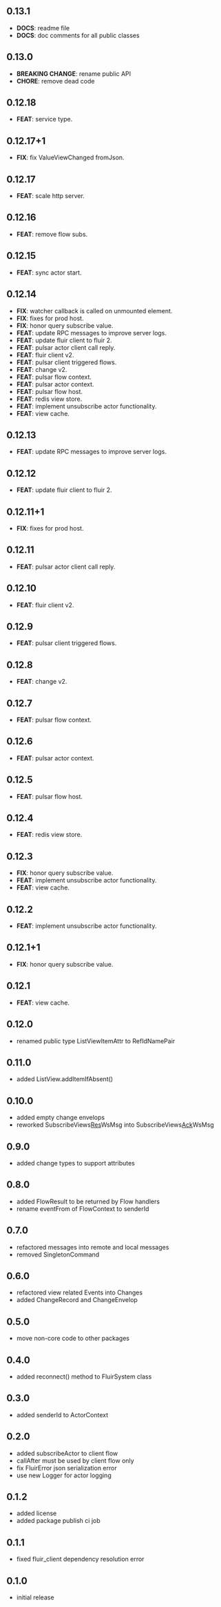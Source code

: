 ## 0.13.1

 - **DOCS**: readme file
 - **DOCS**: doc comments for all public classes

## 0.13.0

 - **BREAKING CHANGE**: rename public API
 - **CHORE**: remove dead code

## 0.12.18

 - **FEAT**: service type.

## 0.12.17+1

 - **FIX**: fix ValueViewChanged fromJson.

## 0.12.17

 - **FEAT**: scale http server.

## 0.12.16

 - **FEAT**: remove flow subs.

## 0.12.15

 - **FEAT**: sync actor start.

## 0.12.14

 - **FIX**: watcher callback is called on unmounted element.
 - **FIX**: fixes for prod host.
 - **FIX**: honor query subscribe value.
 - **FEAT**: update RPC messages to improve server logs.
 - **FEAT**: update fluir client to fluir 2.
 - **FEAT**: pulsar actor client call reply.
 - **FEAT**: fluir client v2.
 - **FEAT**: pulsar client triggered flows.
 - **FEAT**: change v2.
 - **FEAT**: pulsar flow context.
 - **FEAT**: pulsar actor context.
 - **FEAT**: pulsar flow host.
 - **FEAT**: redis view store.
 - **FEAT**: implement unsubscribe actor functionality.
 - **FEAT**: view cache.

## 0.12.13

 - **FEAT**: update RPC messages to improve server logs.

## 0.12.12

 - **FEAT**: update fluir client to fluir 2.

## 0.12.11+1

 - **FIX**: fixes for prod host.

## 0.12.11

 - **FEAT**: pulsar actor client call reply.

## 0.12.10

 - **FEAT**: fluir client v2.

## 0.12.9

 - **FEAT**: pulsar client triggered flows.

## 0.12.8

 - **FEAT**: change v2.

## 0.12.7

 - **FEAT**: pulsar flow context.

## 0.12.6

 - **FEAT**: pulsar actor context.

## 0.12.5

 - **FEAT**: pulsar flow host.

## 0.12.4

 - **FEAT**: redis view store.

## 0.12.3

 - **FIX**: honor query subscribe value.
 - **FEAT**: implement unsubscribe actor functionality.
 - **FEAT**: view cache.

## 0.12.2

 - **FEAT**: implement unsubscribe actor functionality.

## 0.12.1+1

 - **FIX**: honor query subscribe value.

## 0.12.1

 - **FEAT**: view cache.

## 0.12.0

- renamed public type ListViewItemAttr to RefIdNamePair

## 0.11.0

- added ListView.addItemIfAbsent()

## 0.10.0

- added empty change envelops
- reworked SubscribeViews<u>Res</u>WsMsg into SubscribeViews<u>Ack</u>WsMsg

## 0.9.0

- added change types to support attributes

## 0.8.0

- added FlowResult to be returned by Flow handlers
- rename eventFrom of FlowContext to senderId

## 0.7.0

- refactored messages into remote and local messages
- removed SingletonCommand

## 0.6.0

- refactored view related Events into Changes
- added ChangeRecord and ChangeEnvelop

## 0.5.0

- move non-core code to other packages

## 0.4.0

- added reconnect() method to FluirSystem class

## 0.3.0

- added senderId to ActorContext

## 0.2.0

- added subscribeActor to client flow
- callAfter must be used by client flow only
- fix FluirError json serialization error
- use new Logger for actor logging

## 0.1.2

- added license
- added package publish ci job

## 0.1.1

- fixed fluir_client dependency resolution error

## 0.1.0

- initial release

